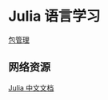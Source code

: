 # Julia 语言学习

[包管理](doc/包管理.md)

## 网络资源

[Julia 中文文档](https://cn.julialang.org/JuliaZH.jl/latest/)
